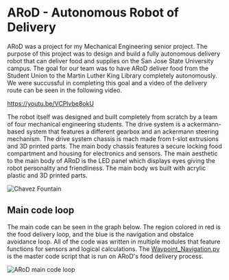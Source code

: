 # ARoD - Autonomous Robot of Delivery
ARoD was a project for my Mechanical Engineering senior project. The purpose of this project was to design and build a fully autonomous delivery robot that can deliver food and supplies on the San Jose State University campus. The goal for our team was to have ARoD deliver food from the Student Union to the Martin Luther King Library completely autonomously. We were succussful in completing this goal and a video of the delivery route can be seen in the following video.

https://youtu.be/VCPlvbe8okU

The robot itself was designed and built completely from scratch by a team of four mechanical engineering students. The drive system is a ackermann-based system that features a different gearbox and an ackermann steering mechanism. The drive system chassis is mach made from t-slot extrusions and 3D printed parts. The main body chassis features a secure locking food compartment and housing for electronics and sensors. The main aesthetic to the main body of ARoD is the LED panel which displays eyes giving the robot personality and friendliness. The main body ws built with acrylic plastic and 3D printed parts.

![Chavez Fountain](https://user-images.githubusercontent.com/87390731/132059380-2cf42554-f614-4f79-8340-ac711c8e3d96.jpg)

## Main code loop
The main code can be seen in the graph below. The region colored in red is the food delivery loop, and the blue is the navigation and obstalce avoidance loop. All of the code was written in multiple modules that feature functions for sensors and logical calculations. The [Waypoint_Navigation.py](https://github.com/AntonioCervantes/ARoD/blob/main/Final_code/Waypoint_Navigation.py) is the master code script that is run on ARoD's food delivery process.

![ARoD main code loop](https://user-images.githubusercontent.com/87390731/132056594-9bae8fb3-650e-409b-ad7d-ae9d5efedf79.png)
